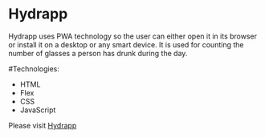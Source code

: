 # Hydrapp

Hydrapp uses PWA technology so the user can either open it in its browser or install it on a desktop or any smart device. It is used for counting the number of glasses a person has drunk during the day.

#Technologies:

- HTML
- Flex
- CSS
- JavaScript

Please visit [Hydrapp](https://rajuhydrapp.netlify.app)


